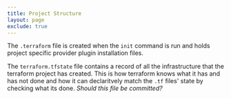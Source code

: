 ```yaml
---
title: Project Structure
layout: page
exclude: true
---
```


The `.terraform` file is created when the `init` command is run and holds project specific provider plugin installation files.

The `terraform.tfstate` file contains a record of all the infrastructure that the terraform project has created. This is how terraform knows what it has and has not done and how it can declaritvely match the `.tf` files' state by checking what its done. *Should this file be committed?*
